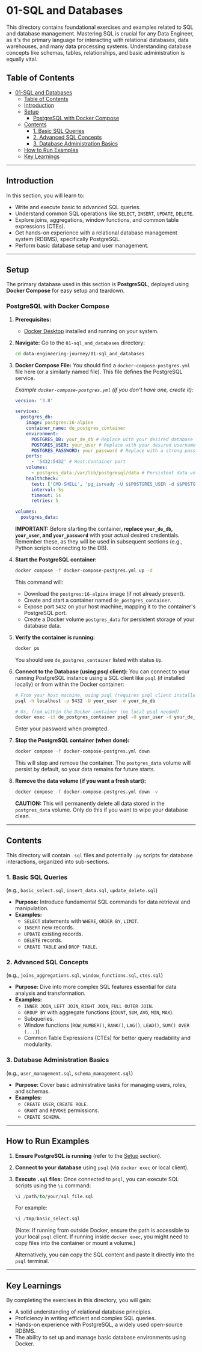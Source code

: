 # 01-SQL and Databases

This directory contains foundational exercises and examples related to SQL and database management. Mastering SQL is crucial for any Data Engineer, as it's the primary language for interacting with relational databases, data warehouses, and many data processing systems. Understanding database concepts like schemas, tables, relationships, and basic administration is equally vital.

## Table of Contents

- [01-SQL and Databases](#01-sql-and-databases)
  - [Table of Contents](#table-of-contents)
  - [Introduction](#introduction)
  - [Setup](#setup)
    - [PostgreSQL with Docker Compose](#postgresql-with-docker-compose)
  - [Contents](#contents)
    - [1. Basic SQL Queries](#1-basic-sql-queries)
    - [2. Advanced SQL Concepts](#2-advanced-sql-concepts)
    - [3. Database Administration Basics](#3-database-administration-basics)
  - [How to Run Examples](#how-to-run-examples)
  - [Key Learnings](#key-learnings)

---

## Introduction

In this section, you will learn to:

- Write and execute basic to advanced SQL queries.
- Understand common SQL operations like `SELECT`, `INSERT`, `UPDATE`, `DELETE`.
- Explore joins, aggregations, window functions, and common table expressions (CTEs).
- Get hands-on experience with a relational database management system (RDBMS), specifically PostgreSQL.
- Perform basic database setup and user management.

---

## Setup

The primary database used in this section is **PostgreSQL**, deployed using **Docker Compose** for easy setup and teardown.

### PostgreSQL with Docker Compose

1.  **Prerequisites:**
    - [Docker Desktop](https://www.docker.com/products/docker-desktop) installed and running on your system.
2.  **Navigate:** Go to the `01-sql_and_databases` directory:
    ```bash
    cd data-engineering-journey/01-sql_and_databases
    ```
3.  **Docker Compose File:** You should find a `docker-compose-postgres.yml` file here (or a similarly named file). This file defines the PostgreSQL service.

    _Example `docker-compose-postgres.yml` (if you don't have one, create it):_

    ```yaml
    version: '3.8'

    services:
      postgres_db:
        image: postgres:16-alpine
        container_name: de_postgres_container
        environment:
          POSTGRES_DB: your_de_db # Replace with your desired database name
          POSTGRES_USER: your_user # Replace with your desired username
          POSTGRES_PASSWORD: your_password # Replace with a strong password
        ports:
          - '5432:5432' # Host:Container port
        volumes:
          - postgres_data:/var/lib/postgresql/data # Persistent data volume
        healthcheck:
          test: ['CMD-SHELL', 'pg_isready -U $$POSTGRES_USER -d $$POSTGRES_DB']
          interval: 5s
          timeout: 5s
          retries: 5

    volumes:
      postgres_data:
    ```

    **IMPORTANT:** Before starting the container, **replace `your_de_db`, `your_user`, and `your_password`** with your actual desired credentials. Remember these, as they will be used in subsequent sections (e.g., Python scripts connecting to the DB).

4.  **Start the PostgreSQL container:**

    ```bash
    docker compose -f docker-compose-postgres.yml up -d
    ```

    This command will:

    - Download the `postgres:16-alpine` image (if not already present).
    - Create and start a container named `de_postgres_container`.
    - Expose port `5432` on your host machine, mapping it to the container's PostgreSQL port.
    - Create a Docker volume `postgres_data` for persistent storage of your database data.

5.  **Verify the container is running:**

    ```bash
    docker ps
    ```

    You should see `de_postgres_container` listed with status `Up`.

6.  **Connect to the Database (using psql client):**
    You can connect to your running PostgreSQL instance using a SQL client like `psql` (if installed locally) or from within the Docker container:

    ```bash
    # From your host machine, using psql (requires psql client installed locally)
    psql -h localhost -p 5432 -U your_user -d your_de_db

    # Or, from within the Docker container (no local psql needed)
    docker exec -it de_postgres_container psql -U your_user -d your_de_db
    ```

    Enter your password when prompted.

7.  **Stop the PostgreSQL container (when done):**

    ```bash
    docker compose -f docker-compose-postgres.yml down
    ```

    This will stop and remove the container. The `postgres_data` volume will persist by default, so your data remains for future starts.

8.  **Remove the data volume (if you want a fresh start):**
    ```bash
    docker compose -f docker-compose-postgres.yml down -v
    ```
    **CAUTION:** This will permanently delete all data stored in the `postgres_data` volume. Only do this if you want to wipe your database clean.

---

## Contents

This directory will contain `.sql` files and potentially `.py` scripts for database interactions, organized into sub-sections.

### 1. Basic SQL Queries

(e.g., `basic_select.sql`, `insert_data.sql`, `update_delete.sql`)

- **Purpose:** Introduce fundamental SQL commands for data retrieval and manipulation.
- **Examples:**
  - `SELECT` statements with `WHERE`, `ORDER BY`, `LIMIT`.
  - `INSERT` new records.
  - `UPDATE` existing records.
  - `DELETE` records.
  - `CREATE TABLE` and `DROP TABLE`.

### 2. Advanced SQL Concepts

(e.g., `joins_aggregations.sql`, `window_functions.sql`, `ctes.sql`)

- **Purpose:** Dive into more complex SQL features essential for data analysis and transformation.
- **Examples:**
  - `INNER JOIN`, `LEFT JOIN`, `RIGHT JOIN`, `FULL OUTER JOIN`.
  - `GROUP BY` with aggregate functions (`COUNT`, `SUM`, `AVG`, `MIN`, `MAX`).
  - Subqueries.
  - Window functions (`ROW_NUMBER()`, `RANK()`, `LAG()`, `LEAD()`, `SUM() OVER (...)`).
  - Common Table Expressions (CTEs) for better query readability and modularity.

### 3. Database Administration Basics

(e.g., `user_management.sql`, `schema_management.sql`)

- **Purpose:** Cover basic administrative tasks for managing users, roles, and schemas.
- **Examples:**
  - `CREATE USER`, `CREATE ROLE`.
  - `GRANT` and `REVOKE` permissions.
  - `CREATE SCHEMA`.

---

## How to Run Examples

1.  **Ensure PostgreSQL is running** (refer to the [Setup](#setup) section).
2.  **Connect to your database** using `psql` (via `docker exec` or local client).
3.  **Execute `.sql` files:**
    Once connected to `psql`, you can execute SQL scripts using the `\i` command:

    ```sql
    \i /path/to/your/sql_file.sql
    ```

    For example:

    ```sql
    \i /tmp/basic_select.sql
    ```

    (Note: If running from outside Docker, ensure the path is accessible to your local `psql` client. If running inside `docker exec`, you might need to copy files into the container or mount a volume.)

    Alternatively, you can copy the SQL content and paste it directly into the `psql` terminal.

---

## Key Learnings

By completing the exercises in this directory, you will gain:

- A solid understanding of relational database principles.
- Proficiency in writing efficient and complex SQL queries.
- Hands-on experience with PostgreSQL, a widely used open-source RDBMS.
- The ability to set up and manage basic database environments using Docker.
